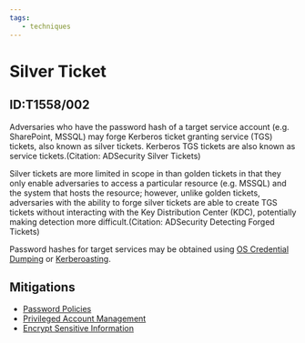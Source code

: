 ```yaml
---
tags:
   - techniques
---
```

# Silver Ticket
## ID:T1558/002
Adversaries who have the password hash of a target service account (e.g. SharePoint, MSSQL) may forge Kerberos ticket granting service (TGS) tickets, also known as silver tickets. Kerberos TGS tickets are also known as service tickets.(Citation: ADSecurity Silver Tickets)

Silver tickets are more limited in scope in than golden tickets in that they only enable adversaries to access a particular resource (e.g. MSSQL) and the system that hosts the resource; however, unlike golden tickets, adversaries with the ability to forge silver tickets are able to create TGS tickets without interacting with the Key Distribution Center (KDC), potentially making detection more difficult.(Citation: ADSecurity Detecting Forged Tickets)

Password hashes for target services may be obtained using [OS Credential Dumping](/mitre/techniques/T1003) or [Kerberoasting](/mitre/techniques/T1558/003).
## Mitigations
* [Password Policies](mitigations/M1027)
* [Privileged Account Management](mitigations/M1026)
* [Encrypt Sensitive Information](mitigations/M1041)
